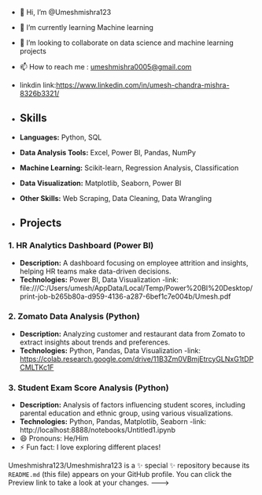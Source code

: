 - 👋 Hi, I’m @Umeshmishra123
- 🌱 I’m currently learning Machine learning
- 💞️ I’m looking to collaborate on data science and machine learning projects
- 📫 How to reach me : umeshmishra0005@gmail.com
- linkdin link:https://www.linkedin.com/in/umesh-chandra-mishra-8326b3321/

- ## Skills
- **Languages:** Python, SQL
- **Data Analysis Tools:** Excel, Power BI, Pandas, NumPy
- **Machine Learning:** Scikit-learn, Regression Analysis, Classification
- **Data Visualization:** Matplotlib, Seaborn, Power BI
- **Other Skills:** Web Scraping, Data Cleaning, Data Wrangling

- ## Projects
### 1. HR Analytics Dashboard (Power BI)
- **Description:** A dashboard focusing on employee attrition and insights, helping HR teams make data-driven decisions.
- **Technologies:** Power BI, Data Visualization
-link: file:///C:/Users/umesh/AppData/Local/Temp/Power%20BI%20Desktop/print-job-b265b80a-d959-4136-a287-6bef1c7e004b/Umesh.pdf

### 2. Zomato Data Analysis (Python)
- **Description:** Analyzing customer and restaurant data from Zomato to extract insights about trends and preferences.
- **Technologies:** Python, Pandas, Data Visualization
-link: https://colab.research.google.com/drive/11B3Zm0VBmjEtrcyGLNxG1tDPCMLTKc1F

### 3. Student Exam Score Analysis (Python)
- **Description:** Analysis of factors influencing student scores, including parental education and ethnic group, using various visualizations.
- **Technologies:** Python, Pandas, Matplotlib, Seaborn
-link: http://localhost:8888/notebooks/Untitled1.ipynb
- 😄 Pronouns: He/Him
- ⚡ Fun fact: I love exploring different places!


Umeshmishra123/Umeshmishra123 is a ✨ special ✨ repository because its `README.md` (this file) appears on your GitHub profile.
You can click the Preview link to take a look at your changes.
--->
